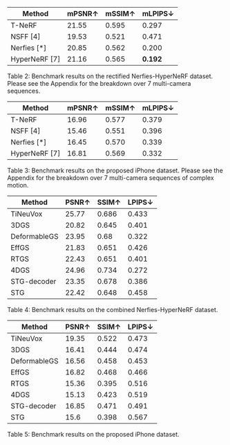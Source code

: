 
| Method | mPSNR↑ | mSSIM↑ | mLPIPS↓ |
|--------|--------|--------|---------|
| T-NeRF | 21.55 | 0.595 | 0.297 |
| NSFF [4] | 19.53 | 0.521 | 0.471 |
| Nerfies [*] | 20.85 | 0.562 | 0.200 |
| HyperNeRF [7] | 21.16 | 0.565 | **0.192** |

Table 2: Benchmark results on the rectified Nerfies-HyperNeRF dataset. Please see the Appendix for the breakdown over 7 multi-camera sequences.

| Method | mPSNR↑ | mSSIM↑ | mLPIPS↓ |
|--------|--------|--------|---------|
| T-NeRF | 16.96 | 0.577 | 0.379 |
| NSFF [4] | 15.46 | 0.551 | 0.396 |
| Nerfies [*] | 16.45 | 0.570 | 0.339 |
| HyperNeRF [7] | 16.81 | 0.569 | 0.332 |

Table 3: Benchmark results on the proposed iPhone dataset. Please see the Appendix for the breakdown over 7 multi-camera sequences of complex motion.

| Method | PSNR↑ | SSIM↑ | LPIPS↓ |
|--------|-------|-------|--------|
| TiNeuVox | 25.77 | 0.686 | 0.433 |
| 3DGS | 20.82 | 0.645 | 0.401 |
| DeformableGS | 23.95 | 0.68 | 0.322 |
| EffGS | 21.83 | 0.651 | 0.426 |
| RTGS | 22.43 | 0.651 | 0.401 |
| 4DGS | 24.96 | 0.734 | 0.272 |
| STG-decoder | 23.35 | 0.678 | 0.386 |
| STG | 22.42 | 0.648 | 0.458 |

Table 4: Benchmark results on the combined Nerfies-HyperNeRF dataset.

| Method | PSNR↑ | SSIM↑ | LPIPS↓ |
|--------|-------|-------|--------|
| TiNeuVox | 19.35 | 0.522 | 0.473 |
| 3DGS | 16.41 | 0.444 | 0.474 |
| DeformableGS | 16.56 | 0.458 | 0.453 |
| EffGS | 16.82 | 0.468 | 0.466 |
| RTGS | 15.36 | 0.395 | 0.516 |
| 4DGS | 15.13 | 0.423 | 0.519 |
| STG-decoder | 16.85 | 0.471 | 0.491 |
| STG | 15.6 | 0.398 | 0.567 |

Table 5: Benchmark results on the proposed iPhone dataset.

